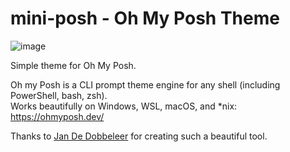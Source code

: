 # mini-posh - Oh My Posh Theme

![image](https://github.com/user-attachments/assets/2125f86e-588e-4078-aae2-b71016a96cc7)

Simple theme for Oh My Posh.

Oh my Posh is a CLI prompt theme engine for any shell (including PowerShell, bash, zsh).\
Works beautifully on Windows, WSL, macOS, and *nix: <https://ohmyposh.dev/>

Thanks to [Jan De Dobbeleer](https://github.com/JanDeDobbeleer) for creating such a beautiful tool.
